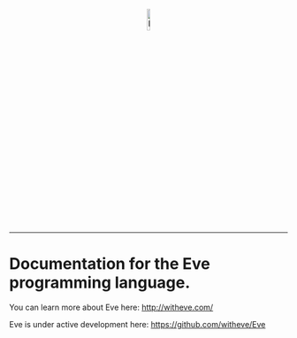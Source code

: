 <p align="center">
  <img src="http://www.witheve.com/logo.png" alt="Eve logo" width="10%" />
</p>

---

# Documentation for the Eve programming language.

You can learn more about Eve here: http://witheve.com/

Eve is under active development here: https://github.com/witheve/Eve


